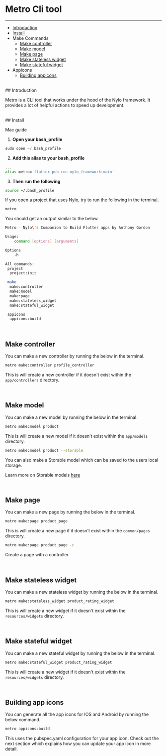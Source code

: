 # Metro Cli tool

---

<a name="section-1"></a>
- [Introduction](#introduction "Introduction")
- [Install](#install "Installing Metro Alias for Nylo")
- Make Commands
  - [Make controller](#make-controller "Make a new controller with Metro")
  - [Make model](#make-model "Make a new model with Metro")
  - [Make page](#make-page "Make a new page with Metro")
  - [Make stateless widget](#make-stateless-widget "Make a new stateless widget with Metro")
  - [Make stateful widget](#make-stateful-widget "Make a new stateful widget with Metro")
- Appicons
  - [Building appicons](#build-app-icons "Building app icons with Metro")


<div id="introduction"></div>
<br>
## Introduction

Metro is a CLI tool that works under the hood of the Nylo framework. 
It provides a lot of helpful actions to speed up development.

<div id="install"></div>
<br>
## Install

Mac guide

1. **Open your bash\_profile**

``` dart
sudo open ~/.bash_profile
```

2. **Add this alias to your bash\_profile**
``` bash
...
alias metro='flutter pub run nylo_framework:main'
```

3. **Then run the following**
``` bash
source ~/.bash_profile
```

If you open a project that uses Nylo, try to run the following in the terminal.

``` bash
metro
```

You should get an output similar to the below.

``` bash
Metro - Nylo\'s Companion to Build Flutter apps by Anthony Gordon

Usage: 
    command [options] [arguments]

Options
    -h

All commands:
 project
  project:init

 make
  make:controller
  make:model
  make:page
  make:stateless_widget
  make:stateful_widget

 appicons
  appicons:build
```

<div id="make-controller"></div>
<br>

## Make controller

You can make a new controller by running the below in the terminal.

``` bash
metro make:controller profile_controller
```

This is will create a new controller if it doesn't exist within the `app/controllers` directory.

<div id="make-model"></div>
<br>

## Make model

You can make a new model by running the below in the terminal.

``` bash
metro make:model product
```

This is will create a new model if it doesn't exist within the `app/models` directory.

``` bash
metro make:model product --storable
```
You can also make a Storable model which can be saved to the users local storage.

Learn more on Storable models [here](/docs/1.x/storage)


<div id="make-page"></div>
<br>

## Make page

You can make a new page by running the below in the terminal.

``` bash
metro make:page product_page
```

This is will create a new page if it doesn't exist within the `common/pages` directory.

``` bash
metro make:page product_page -c
```

Create a page with a controller.

<div id="make-stateless-widget"></div>
<br>

## Make stateless widget

You can make a new stateless widget by running the below in the terminal.

``` bash
metro make:stateless_widget product_rating_widget
```

This is will create a new widget if it doesn't exist within the `resources/widgets` directory.

<div id="make-stateful-widget"></div>
<br>

## Make stateful widget

You can make a new stateful widget by running the below in the terminal.

``` bash
metro make:stateful_widget product_rating_widget
```

This is will create a new widget if it doesn't exist within the `resources/widgets` directory.


<div id="build-app-icons"></div>
<br>

## Building app icons

You can generate all the app icons for IOS and Android by running the below command.

``` dart
metro appicons:build
```

This uses the pubspec.yaml configuration for your app icon. Check out the next section which explains how you can update your app icon in more detail.
